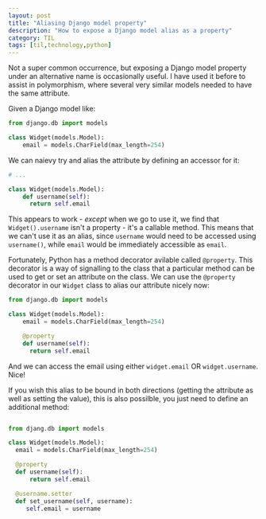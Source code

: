 ```yaml
---
layout: post
title: "Aliasing Django model property"
description: "How to expose a Django model alias as a property"
category: TIL
tags: [til,technology,python]
---
```


Not a super common occurrence, but exposing a Django model property under an alternative name is
occasionally useful. I have used it before to assist in polymorphism, where several very similar
models needed to have the same attribute.

Given a Django model like:

``` python
from django.db import models

class Widget(models.Model):
    email = models.CharField(max_length=254)
```

We can naievy try and alias the attribute by defining an accessor for it:

``` python
# ...

class Widget(models.Model):
    def username(self):
      return self.email
```

This appears to work - _except_ when we go to use it, we find that `Widget().username` isn't a
property - it's a callable method. This means that we can't use it as an alias, since `username`
would need to be accessed using `username()`, while `email` would be immediately accessible as
`email`.

Fortunately, Python has a method decorator avilable called `@property`. This decorator is a way of
signalling to the class that a particular method can be used to get or set an attribute on the
class. We can use the `@property` decorator in our `Widget` class to alias our attribute nicely now:


``` python
from django.db import models

class Widget(models.Model):
    email = models.CharField(max_length=254)

    @property
    def username(self):
      return self.email
```

And we can access the email using either `widget.email` OR `widget.username`. Nice!

If you wish this alias to be bound in both directions (getting the attribute as well as setting the
value), this is also possilble, you just need to define an additional method:

``` python

from djang.db import models

class Widget(models.Model):
  email = models.CharField(max_length=254)

  @property
  def username(self):
      return self.email

  @username.setter
  def set_username(self, username):
     self.email = username
```



